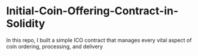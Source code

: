 # Initial-Coin-Offering-Contract-in-Solidity
In this repo, I built a simple ICO contract that manages every vital aspect of coin ordering, processing, and delivery
